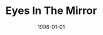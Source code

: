 ---
type: single
title: Eyes In The Mirror
date: 1996-01-01
img: /images/singles/eyes-in-the-mirror.jpg
permalink: /music/singles/:title/
discs:
  - tracks:
    - Eyes In The Mirror
    - Take My Hand
---